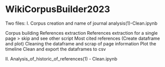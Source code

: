 # WikiCorpusBuilder2023


Two files:
I. Corpus creation and name of journal analysis(1)-Clean.ipynb

Corpus building
References extraction
References extraction for a single page > skip and see other script
Most cited references (Create dataframe and plot)
Cleaning the dataframe and scrap of page information
Plot the timeline
Clean and export the dataframes to csv


II. Analysis_of_historic_of_references(1) - Clean.ipynb
